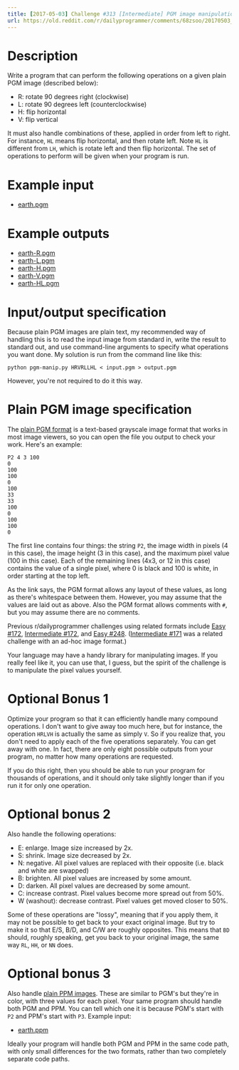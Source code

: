 ```yaml
---
title: [2017-05-03] Challenge #313 [Intermediate] PGM image manipulation
url: https://old.reddit.com/r/dailyprogrammer/comments/68zsoo/20170503_challenge_313_intermediate_pgm_image/
---
```


# Description

Write a program that can perform the following operations on a given plain PGM image (described below):

* R: rotate 90 degrees right (clockwise)
* L: rotate 90 degrees left (counterclockwise)
* H: flip horizontal
* V: flip vertical

It must also handle combinations of these, applied in order from left to right. For instance, `HL` means flip horizontal, and then rotate left. Note `HL` is different from `LH`, which is rotate left and then flip horizontal. The set of operations to perform will be given when your program is run.

# Example input

* [earth.pgm](https://raw.githubusercontent.com/cosmologicon/problems/master/pgm/earth.pgm)

# Example outputs

* [earth-R.pgm](https://raw.githubusercontent.com/cosmologicon/problems/master/pgm/earth-R.pgm)
* [earth-L.pgm](https://raw.githubusercontent.com/cosmologicon/problems/master/pgm/earth-L.pgm)
* [earth-H.pgm](https://raw.githubusercontent.com/cosmologicon/problems/master/pgm/earth-H.pgm)
* [earth-V.pgm](https://raw.githubusercontent.com/cosmologicon/problems/master/pgm/earth-V.pgm)
* [earth-HL.pgm](https://raw.githubusercontent.com/cosmologicon/problems/master/pgm/earth-HL.pgm)

# Input/output specification

Because plain PGM images are plain text, my recommended way of handling this is to read the input image from standard in, write the result to standard out, and use command-line arguments to specify what operations you want done. My solution is run from the command line like this:

    python pgm-manip.py HRVRLLHL < input.pgm > output.pgm

However, you're not required to do it this way.

# Plain PGM image specification

The [plain PGM format](http://netpbm.sourceforge.net/doc/pgm.html#plainpgm) is a text-based grayscale image format that works in most image viewers, so you can open the file you output to check your work. Here's an example:

    P2 4 3 100
    0
    100
    100
    0
    100
    33
    33
    100
    0
    100
    100
    0

The first line contains four things: the string `P2`, the image width in pixels (4 in this case), the image height (3 in this case), and the maximum pixel value (100 in this case). Each of the remaining lines (4x3, or 12 in this case) contains the value of a single pixel, where 0 is black and 100 is white, in order starting at the top left.

As the link says, the PGM format allows any layout of these values, as long as there's whitespace between them. However, you may assume that the values are laid out as above. Also the PGM format allows comments with `#`, but you may assume there are no comments.

Previous r/dailyprogrammer challenges using related formats include [Easy #172](https://www.reddit.com/r/dailyprogrammer/comments/2ba3g3/7212014_challenge_172_easy/?st=j28xacqj&sh=3ed7c3f7), [Intermediate #172](https://www.reddit.com/r/dailyprogrammer/comments/2ba3nf/7232014_challenge172_intermediate_image_rendering/?st=j28xcp72&sh=fa3fe0d2), and [Easy #248](https://www.reddit.com/r/dailyprogrammer/comments/3zfajl/20160104_challenge_248_easy_draw_me_like_one_of/?st=j28xa8fg&sh=71cbfc6a). ([Intermediate #171](https://www.reddit.com/r/dailyprogrammer/comments/2avd5i/7162014_challenge_171_intermediate_zoom_rotate/?st=j28xgvcs&sh=682fcede) was a related challenge with an ad-hoc image format.)

Your language may have a handy library for manipulating images. If you really feel like it, you can use that, I guess, but the spirit of the challenge is to manipulate the pixel values yourself.

# Optional Bonus 1

Optimize your program so that it can efficiently handle many compound operations. I don't want to give away too much here, but for instance, the operation `HRLVH` is actually the same as simply `V`. So if you realize that, you don't need to apply each of the five operations separately. You can get away with one. In fact, there are only eight possible outputs from your program, no matter how many operations are requested.

If you do this right, then you should be able to run your program for thousands of operations, and it should only take slightly longer than if you run it for only one operation.

# Optional bonus 2

Also handle the following operations:

* E: enlarge. Image size increased by 2x.
* S: shrink. Image size decreased by 2x.
* N: negative. All pixel values are replaced with their opposite (i.e. black and white are swapped)
* B: brighten. All pixel values are increased by some amount.
* D: darken. All pixel values are decreased by some amount.
* C: increase contrast. Pixel values become more spread out from 50%.
* W (washout): decrease contrast. Pixel values get moved closer to 50%.

Some of these operations are "lossy", meaning that if you apply them, it may not be possible to get back to your exact original image. But try to make it so that E/S, B/D, and C/W are roughly opposites. This means that `BD` should, roughly speaking, get you back to your original image, the same way `RL`, `HH`, or `NN` does.

# Optional bonus 3

Also handle [plain PPM images](http://netpbm.sourceforge.net/doc/ppm.html#plainppm). These are similar to PGM's but they're in color, with three values for each pixel. Your same program should handle both PGM and PPM. You can tell which one it is because PGM's start with `P2` and PPM's start with `P3`. Example input:

* [earth.ppm](https://raw.githubusercontent.com/cosmologicon/problems/master/pgm/earth.ppm)

Ideally your program will handle both PGM and PPM in the same code path, with only small differences for the two formats, rather than two completely separate code paths.